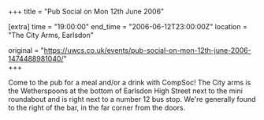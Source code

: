 +++
title = "Pub Social on Mon 12th June 2006"

[extra]
time = "19:00:00"
end_time = "2006-06-12T23:00:00Z"
location = "The City Arms, Earlsdon"

original = "https://uwcs.co.uk/events/pub-social-on-mon-12th-june-2006-1474488981040/"    
+++

Come to the pub for a meal and/or a drink with CompSoc\! The City arms is the Wetherspoons at the bottom of Earlsdon High Street next to the mini roundabout and is right next to a number 12 bus stop. We're generally found to the right of the bar, in the far corner from the doors.

